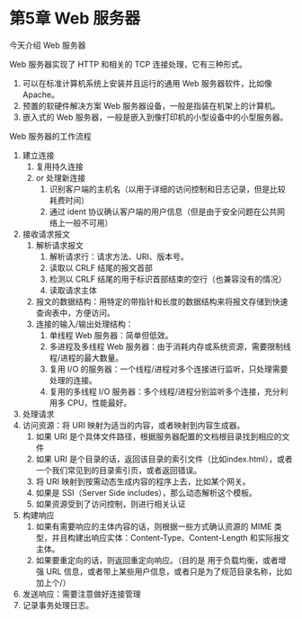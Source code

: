 # 第5章 Web 服务器

今天介绍 Web 服务器

Web 服务器实现了 HTTP 和相关的 TCP 连接处理，它有三种形式。

1. 可以在标准计算机系统上安装并且运行的通用 Web 服务器软件，比如像 Apache。
2. 预置的软硬件解决方案 Web 服务器设备，一般是指装在机架上的计算机。
3. 嵌入式的 Web 服务器，一般是嵌入到像打印机的小型设备中的小型服务器。

Web 服务器的工作流程

1. 建立连接
    1. 复用持久连接
    2. or 处理新连接
        1. 识别客户端的主机名（以用于详细的访问控制和日志记录，但是比较耗费时间）
        2. 通过 ident 协议确认客户端的用户信息（但是由于安全问题在公共网络上一般不可用）
2. 接收请求报文
    1. 解析请求报文
        1. 解析请求行：请求方法、URI、版本号。
        2. 读取以 CRLF 结尾的报文首部
        3. 检测以 CRLF 结尾的用于标识首部结束的空行（也兼容没有的情况）
        4. 读取请求主体
    2. 报文的数据结构：用特定的带指针和长度的数据结构来将报文存储到快速查询表中，方便访问。
    3. 连接的输入/输出处理结构：
        1. 单线程 Web 服务器：简单但低效。
        2. 多进程及多线程 Web 服务器：由于消耗内存或系统资源，需要限制线程/进程的最大数量。
        3. 复用 I/O 的服务器：一个线程/进程对多个连接进行监听，只处理需要处理的连接。
        4. 复用的多线程 I/O 服务器：多个线程/进程分别监听多个连接，充分利用多 CPU，性能最好。
3. 处理请求
4. 访问资源：将 URI 映射为适当的内容，或者映射到内容生成器。
    1. 如果 URI 是个具体文件路径，根据服务器配置的文档根目录找到相应的文件
    2. 如果 URI 是个目录的话，返回该目录的索引文件（比如index.html），或者一个我们常见到的目录索引页，或者返回错误。
    3. 将 URI 映射到按需动态生成内容的程序上去，比如某个网关。
    4. 如果是 SSI（Server Side includes），那么动态解析这个模板。
    5. 如果资源受到了访问控制，则进行相关认证
5. 构建响应
    1. 如果有需要响应的主体内容的话，则根据一些方式确认资源的 MIME 类型，并且构建出响应实体：Content-Type、Content-Length 和实际报文主体。
    2. 如果要重定向的话，则返回重定向响应。（目的是 用于负载均衡，或者增强 URL 信息，或者带上某些用户信息，或者只是为了规范目录名称，比如加上个/）
6. 发送响应：需要注意做好连接管理
7. 记录事务处理日志。